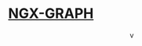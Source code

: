 <h1><a class="app-name-link" href="">NGX-GRAPH</a></h1>

<center>v<env-var var="version"></env-var></center>

<md-toc-search paths="main"></md-toc>
<md-toc-search paths="layouts"></md-toc>

<md-toc path="/" max-depth="2"></md-toc>
<md-toc path="custom-templates" max-depth="2"></md-toc>
<md-toc path="layouts" max-depth="2"></md-toc>
<md-toc path="demos/interactive-demo" max-depth="2"></md-toc>
